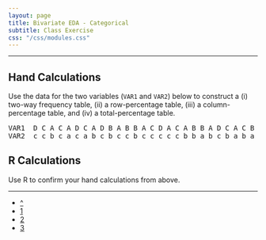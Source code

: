 ```yaml
---
layout: page
title: Bivariate EDA - Categorical
subtitle: Class Exercise
css: "/css/modules.css"
---
```


----

## Hand Calculations

Use the data for the two variables (`VAR1` and `VAR2`) below to construct a (i) two-way frequency table, (ii) a row-percentage table, (iii) a column-percentage table, and (iv) a total-percentage table.

<pre>
VAR1  D C A C A D C A D B A B B A C D A C A B B A D C A C B B
VAR2  c c b c a c a b c b c c b c c c c c b b a b c b a b a b
</pre>

## R Calculations

Use R to confirm your hand calculations from above.

----

<div class="text-center">
<ul class="pagination pagination-lg">
  <li><a href="index.html">^</a></li>
  <li class="active"><a href="#">1</a></li>
  <li><a href="CE2.html">2</a></li>
  <li><a href="CE3.html">3</a></li>
</ul>
